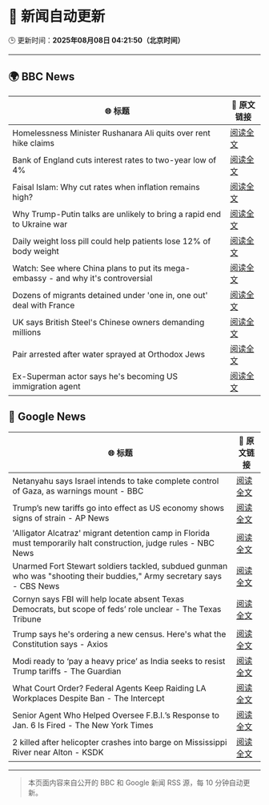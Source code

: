 # 🧠 新闻自动更新

🕒 更新时间：**2025年08月08日 04:21:50（北京时间）**

---

## 🌍 BBC News

| 🌐 标题 | 🔗 原文链接 |
|--------|-------------|
| Homelessness Minister Rushanara Ali quits over rent hike claims | [阅读全文](https://www.bbc.com/news/articles/clyd3l2x2n8o?at_medium=RSS&at_campaign=rss) |
| Bank of England cuts interest rates to two-year low of 4% | [阅读全文](https://www.bbc.com/news/articles/c5yprwyxjlxo?at_medium=RSS&at_campaign=rss) |
| Faisal Islam: Why cut rates when inflation remains high? | [阅读全文](https://www.bbc.com/news/articles/cq6899yleg8o?at_medium=RSS&at_campaign=rss) |
| Why Trump-Putin talks are unlikely to bring a rapid end to Ukraine war | [阅读全文](https://www.bbc.com/news/articles/c14gkkzvpx8o?at_medium=RSS&at_campaign=rss) |
| Daily weight loss pill could help patients lose 12% of body weight | [阅读全文](https://www.bbc.com/news/articles/czerly4wwwyo?at_medium=RSS&at_campaign=rss) |
| Watch: See where China plans to put its mega-embassy - and why it's controversial | [阅读全文](https://www.bbc.com/news/videos/cgjy814d367o?at_medium=RSS&at_campaign=rss) |
| Dozens of migrants detained under 'one in, one out' deal with France | [阅读全文](https://www.bbc.com/news/articles/ce35v0zyzvlo?at_medium=RSS&at_campaign=rss) |
| UK says British Steel's Chinese owners demanding millions | [阅读全文](https://www.bbc.com/news/articles/crlzjx26p8yo?at_medium=RSS&at_campaign=rss) |
| Pair arrested after water sprayed at Orthodox Jews | [阅读全文](https://www.bbc.com/news/articles/c4gj6e23l0po?at_medium=RSS&at_campaign=rss) |
| Ex-Superman actor says he's becoming US immigration agent | [阅读全文](https://www.bbc.com/news/articles/c5yp8l3z0g5o?at_medium=RSS&at_campaign=rss) |

## 📰 Google News

| 🌐 标题 | 🔗 原文链接 |
|--------|-------------|
| Netanyahu says Israel intends to take complete control of Gaza, as warnings mount - BBC | [阅读全文](https://news.google.com/rss/articles/CBMiWkFVX3lxTE1OM2dZcU42YWFkZXh3ZC1sLXl5MVU2SFJRbi03TTJTSU9lY0VodXNNMUNqQmpvaFhNLVFxcEp0ZEdDdmxTUzJWanlnSXAzcmJyNUFMSVhRTHBzUdIBX0FVX3lxTE5sbG1wNUFWY1h3MEhjcDdodWFVLWNoUzZFekliZ0hUSVNMTG1PdklLbHRUWVV4OTVVNXY5UW9kLWJ1OWlzS3BVbFNBQS0zUlRzN2ZXUkZKZ2NmbVVjUHNn?oc=5) |
| Trump’s new tariffs go into effect as US economy shows signs of strain - AP News | [阅读全文](https://news.google.com/rss/articles/CBMiqwFBVV95cUxPVk5ZZUpxdnVWemFIQTFIQVZPekFoOENhZkFPOUZHTndKa1RNdzZhNkJTNTcwVzc4SzlPTzJlaDM3YmdXQ3N1aVFBYW4xMXIxSV90b1p3alBqb1o5MU5odjR6UWVJWjdrQlNZQ01CUlZkeVhTcDRCb0pnZ1M4aFNRWjVJdjFHb1o5S0RfdTBTVUExbTJTdjctS0Z6TWd5UGp2bjR0anF0YXhJemM?oc=5) |
| 'Alligator Alcatraz' migrant detention camp in Florida must temporarily halt construction, judge rules - NBC News | [阅读全文](https://news.google.com/rss/articles/CBMiugFBVV95cUxNczlSRl84VXVtQ0JUTnhIVmppcU9GSWNiZ091YWVLazE1SGEwYmZpd0dNUnBPcVhJeG00Y3ZhYnFsRTZIdmxKampXM2dMOVBDMmhuM2NTaDNlaU1DbGl2d1A1NjdLMHc1Y3pweWxnZDZQWk9MYVhZQ0wwX25IYzkxSEtrS3NlM25OQ0JRN1p1dGJEeng0NlN4TjNmUWNHZ0hjTS1rQmxKOEtFRU00RzBuRGpSSnhLMnp4OGfSAVZBVV95cUxObXFZczFZMXlUTjY4VnktYXRiNTVTaHozeERHTHc3MVJFamJWZG9XNE5md3BYV1MtRHV2VTlySnJLT2NHeFcxaUFheF9BSkgxYWIzUXRaUQ?oc=5) |
| Unarmed Fort Stewart soldiers tackled, subdued gunman who was "shooting their buddies," Army secretary says - CBS News | [阅读全文](https://news.google.com/rss/articles/CBMiiwFBVV95cUxQSndoaWc3X29JUW84OFVXR1RGZ0diY3ZhQnlGLS1EUmdqTnpLVHVpZFc1aEluamFHZmwwSHE5RTdJVk9qNFBqQWhQR2dsZzk4MnFzbldCa1g0VXR4bDF5ejg5ZHdBMWRnTVVMc1VBbzFUS3VLdHQyUnZXQWJXSFVkT1hIYlVIbXIwZm5V0gGQAUFVX3lxTE9JTHRKTlJjLUxLMzZvUjRacVFkVWtqVW5KdjI2MUhYZ1lYNlBfMmhfbDBqdUhtdjh0dmV3Qk80dW9vU2lpSkU4bGl5QV9uelRrZ0JSUE44VHBXM05SMmU3S25kWlVfR2tKX3FVZDZWTnV4Sl9VRVJzS21RU1dEbG4tTy1jb2FORnE5OHc1TnhGTg?oc=5) |
| Cornyn says FBI will help locate absent Texas Democrats, but scope of feds’ role unclear - The Texas Tribune | [阅读全文](https://news.google.com/rss/articles/CBMirAFBVV95cUxNNzJYM0ZGYWhrTFNWd0djUTBrYlV1cnRDUzRRR3d0by02eFJLWEdieG5HQm9YYmdPYzV3eWtjQjJyMFpoNWwtQ1hzbEM1WmtLOW5QWWZuczZodFBCVGdOeTk0NVhJcFVwNmxiVGZ5NkVpRTZnVnNoUVloakJ3cUg0M2czZGZMYzZVV2luXzZ4cmU4MUV5WkJjcHppcjBwT1A2SlhJaUpfM21Wb3hm?oc=5) |
| Trump says he's ordering a new census. Here's what the Constitution says - Axios | [阅读全文](https://news.google.com/rss/articles/CBMifkFVX3lxTFBxZldoWVhlYm0yTk05eVJLaFVoRnVvMXNQa0toVUJGQzE1SE81VzNsZVdVMVVzVmg5TnYxQnZZZk82UXJKZVV2RTcwY1hiZUtaTlJGTkFDWmVGWFlTMmtteEZrOWl4OUhNZHRVamEzMGxNZ3BGdmNldHByNTRFQQ?oc=5) |
| Modi ready to ‘pay a heavy price’ as India seeks to resist Trump tariffs - The Guardian | [阅读全文](https://news.google.com/rss/articles/CBMitwFBVV95cUxOXy1makI3TGxaeDUxYVNEakNjNVJMREdtYWVzQzZCVjFyM0c3alFyUENPOV9vNWh4WHBpaEY2Z1B3aEE3dnU5a3l1dFRhTDYwSE12X3RBaGFMdVRPOHNUY2NDQm9kWWUzQmN2TXVxT0FyazBCZ0dqMzFDVm9JcXFBZ2E2NnRvWG1VRUdxdTEzS1hGNnRRbkNYUGJzbThHQ3Bka3pQUjFlNVlHdDFaaWdyZ2F1RF9aOWs?oc=5) |
| What Court Order? Federal Agents Keep Raiding LA Workplaces Despite Ban - The Intercept | [阅读全文](https://news.google.com/rss/articles/CBMiiwFBVV95cUxNZXZ4Q0NUUEpiblViR3JDbjB0SHJqQUxLRTFsVlJ5b0l6bU11SVBKc1VjU09zUnNRU3hKZm1jZWZ6THVGWWl1S1puVFhKV0dZbmFYdnVtWnlhVktCbmdQcmEzc2ZXUXRmdWtuX3ZGamVLWWxHYlJtNWVOLWFwM0o3dVp1ZU0tc0FsN2Q4?oc=5) |
| Senior Agent Who Helped Oversee F.B.I.’s Response to Jan. 6 Is Fired - The New York Times | [阅读全文](https://news.google.com/rss/articles/CBMibkFVX3lxTFBQUzhwbVlBRW1vU29FZEhJN2hCUkpacGJvWHRNM1IySl9VT0xZR3JmNE5vbm1KUkx0ZWxUVXdLR3ljd3A3S1RqSlh3YXhWWUxwWDVsb040Sm8ydVkxQUd6UURFZHVzWDNEODN2LW13?oc=5) |
| 2 killed after helicopter crashes into barge on Mississippi River near Alton - KSDK | [阅读全文](https://news.google.com/rss/articles/CBMi5gFBVV95cUxNNV9LeE1ILWhRNXdCNHZ3WlVHWUt2TWphMERzUUVOV0txT0pCeFZtWnlrSnJMa1lJTXZlc1A4aU9TRkJWaS1Lc3MwaGVkRm1IMVF1T1JfRkxITGozLTB1c0dlRXh0SV9uQXhhcDdWN256OV9aTFB5QmR0S0h0b1hHa2JlWllZS3BTYVlaY215ZGo1X05rcS02UnN2a2JoVUJfTWtPSGlRTFZ4eXZuRnRURWlZMXhTMFQ0ZG1DbUVQenFodF95VjJJRFQ1SjI0NmNNSFFHMmdyVUpuME9fOEZUbnpBX2dSZw?oc=5) |

---
> 本页面内容来自公开的 BBC 和 Google 新闻 RSS 源，每 10 分钟自动更新。